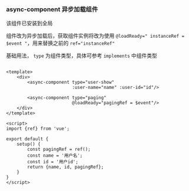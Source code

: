 ### async-component 异步加载组件

该组件已安装到全局

组件改为异步加载后，获取组件实例将改为使用 `@loadReady=" instanceRef = $event "`，用来替换之前的 `ref="instanceRef"`

基础用法， `type` 为组件类型，具体可参考 `implements` 中组件类型

```vue

<template>
    <div>
        <async-component type="user-show"
                         :user-name="name" :user-id="id"/>

        <async-component type="paging"
                         @loadReady="pagingRef = $event"/>
    </div>
</template>

<script>
import {ref} from 'vue';

export default {
    setup() {
        const pagingRef = ref();
        const name = '用户名';
        const id = '用户id';
        return {name, id, pagingRef};
    }
}
</script>
```
